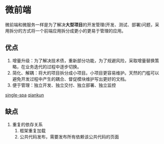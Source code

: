 # 微前端

微前端和微服务一样是为了解决**大型项目**的开发管理(开发、测试、部署)问题，采用拆分的方式将一个前端应用拆分成更小的更易于管理的应用。

## 优点

1. 增量升级：为了解决技术债，重新部分功能，为了规避风险，采取增量替换策略，在业务迭代的过程中逐步切换。
2. 简化、解耦：将大的项目拆分成小项目。小项目更容易维护。天然的门槛可以避免开发过程中产生的耦合、督促模块维护写出更好的文档。
3. 便于管理：独立开发、独立交付、独立部署、独立监控

[single-spa](https://github.com/single-spa/single-spa)
[qiankun](https://qiankun.umijs.org/zh/guide)

## 缺点

1. 重复的依存关系
   1. 框架重复加载
   2. 公共代码发布，需要发布所有依赖该公共代码的页面
